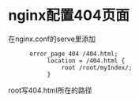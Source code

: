 # nginx配置404页面

在nginx.conf的serve里添加

```yarn
      error_page 404 /404.html;
           location = /404.html {
               root /root/myIndex/;
           }
```
root写404.html所在的路径